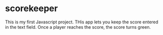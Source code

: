 # scorekeeper
This is my first Javascript project.
THis app lets you keep the score entered in the text field.
Once a player reaches the score, the score turns green.

